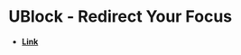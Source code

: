 <h1>UBlock - Redirect Your Focus</h1>

- <b>[Link](https://libraetd.lib.virginia.edu/public_view/n583xw77w)</b>
